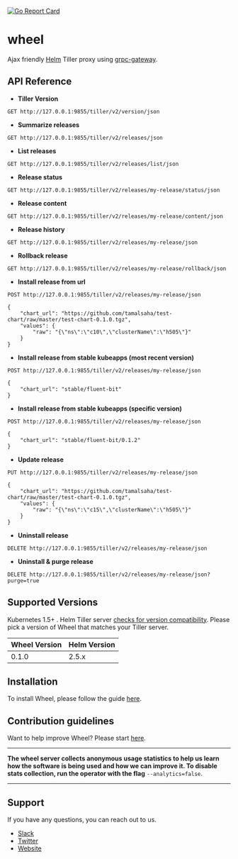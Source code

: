 [![Go Report Card](https://goreportcard.com/badge/github.com/appscode/wheel)](https://goreportcard.com/report/github.com/appscode/wheel)

# wheel
Ajax friendly [Helm](https://github.com/kubernetes/helm) Tiller proxy using [grpc-gateway](https://github.com/grpc-ecosystem/grpc-gateway).

## API Reference

- **Tiller Version** 
```
GET http://127.0.0.1:9855/tiller/v2/version/json
```

- **Summarize releases** 
```
GET http://127.0.0.1:9855/tiller/v2/releases/json
```

- **List releases** 
```
GET http://127.0.0.1:9855/tiller/v2/releases/list/json
```

- **Release status**
```
GET http://127.0.0.1:9855/tiller/v2/releases/my-release/status/json
```

- **Release content**
```
GET http://127.0.0.1:9855/tiller/v2/releases/my-release/content/json
```

- **Release history**
```
GET http://127.0.0.1:9855/tiller/v2/releases/my-release/json
```

- **Rollback release**
```
GET http://127.0.0.1:9855/tiller/v2/releases/my-release/rollback/json
```

- **Install release from url**

```
POST http://127.0.0.1:9855/tiller/v2/releases/my-release/json

{
	"chart_url": "https://github.com/tamalsaha/test-chart/raw/master/test-chart-0.1.0.tgz",
	"values": {
		"raw": "{\"ns\":\"c10\",\"clusterName\":\"h505\"}"
	}
}
```

- **Install release from stable kubeapps (most recent version)**

```
POST http://127.0.0.1:9855/tiller/v2/releases/my-release/json

{
	"chart_url": "stable/fluent-bit"
}
```

- **Install release from stable kubeapps (specific version)**

```
POST http://127.0.0.1:9855/tiller/v2/releases/my-release/json

{
	"chart_url": "stable/fluent-bit/0.1.2"
}
```

- **Update release**

```
PUT http://127.0.0.1:9855/tiller/v2/releases/my-release/json

{
	"chart_url": "https://github.com/tamalsaha/test-chart/raw/master/test-chart-0.1.0.tgz",
	"values": {
		"raw": "{\"ns\":\"c15\",\"clusterName\":\"h505\"}"
	}
}
```

- **Uninstall release**

```
DELETE http://127.0.0.1:9855/tiller/v2/releases/my-release/json
```

- **Uninstall & purge release**

```
DELETE http://127.0.0.1:9855/tiller/v2/releases/my-release/json?purge=true
```

## Supported Versions
Kubernetes 1.5+ . Helm Tiller server [checks for version compatibility](https://github.com/kubernetes/helm/blob/master/pkg/version/compatible.go#L27). Please pick a version of Wheel that matches your Tiller server.

| Wheel Version | Helm Version |
|---------------|--------------|
| 0.1.0         | 2.5.x        |

## Installation
To install Wheel, please follow the guide [here](/docs/install.md).

## Contribution guidelines
Want to help improve Wheel? Please start [here](/CONTRIBUTING.md).

---

**The wheel server collects anonymous usage statistics to help us learn how the software is being used and how we can improve it. To disable stats collection, run the operator with the flag** `--analytics=false`.

---

## Support
If you have any questions, you can reach out to us.
* [Slack](https://slack.appscode.com)
* [Twitter](https://twitter.com/AppsCodeHQ)
* [Website](https://appscode.com)
